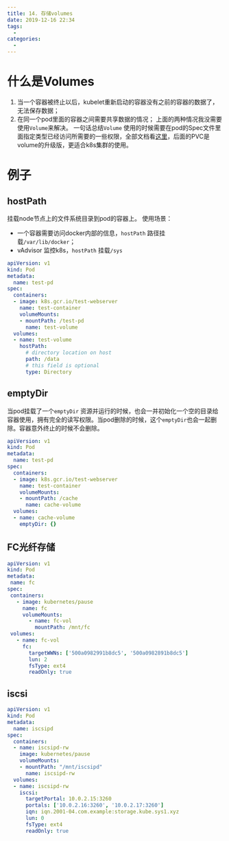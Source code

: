 ```yaml
---
title: 14. 存储volumes
date: 2019-12-16 22:34
tags: 
  - 
categories: 
  - 
---
```

# 什么是Volumes
1. 当一个容器被终止以后，kubelet重新启动的容器没有之前的容器的数据了，无法保存数据；
2. 在同一个pod里面的容器之间需要共享数据的情况；
上面的两种情况我没需要使用`Volume`来解决。
一句话总结`Volume` 使用的时候需要在pod的Spec文件里面指定类型已经访问所需要的一些权限，全部文档看[这里](https://kubernetes.io/docs/concepts/storage/volumes/)，后面的PVC是volume的升级版，更适合k8s集群的使用。
# 例子
## hostPath
挂载node节点上的文件系统目录到pod的容器上。
使用场景：
- 一个容器需要访问docker内部的信息，`hostPath` 路径挂载`/var/lib/docker`；
- vAdvisor 监控k8s，`hostPath` 挂载`/sys`
```yaml
apiVersion: v1
kind: Pod
metadata:
  name: test-pd
spec:
  containers:
  - image: k8s.gcr.io/test-webserver
    name: test-container
    volumeMounts:
    - mountPath: /test-pd
      name: test-volume
  volumes:
  - name: test-volume
    hostPath:
      # directory location on host
      path: /data
      # this field is optional
      type: Directory
```
## emptyDir
当pod挂载了一个`emptyDir` 资源并运行的时候，也会一并初始化一个空的目录给容器使用，拥有完全的读写权限。当pod删除的时候，这个`emptyDir`也会一起删除。容器意外终止的时候不会删除。
```yaml
apiVersion: v1
kind: Pod
metadata:
  name: test-pd
spec:
  containers:
  - image: k8s.gcr.io/test-webserver
    name: test-container
    volumeMounts:
    - mountPath: /cache
      name: cache-volume
  volumes:
  - name: cache-volume
    emptyDir: {}
```
## FC光纤存储
```yaml
apiVersion: v1
kind: Pod
metadata:
 name: fc
spec:
 containers:
   - image: kubernetes/pause
     name: fc
     volumeMounts:
       - name: fc-vol
         mountPath: /mnt/fc
 volumes:
   - name: fc-vol
     fc:
       targetWWNs: ['500a0982991b8dc5', '500a0982891b8dc5']
       lun: 2
       fsType: ext4
       readOnly: true
```
## iscsi 
```yaml
apiVersion: v1
kind: Pod
metadata:
  name: iscsipd
spec:
  containers:
  - name: iscsipd-rw
    image: kubernetes/pause
    volumeMounts:
    - mountPath: "/mnt/iscsipd"
      name: iscsipd-rw
  volumes:
  - name: iscsipd-rw
    iscsi:
      targetPortal: 10.0.2.15:3260
      portals: ['10.0.2.16:3260', '10.0.2.17:3260']
      iqn: iqn.2001-04.com.example:storage.kube.sys1.xyz
      lun: 0
      fsType: ext4
      readOnly: true
```